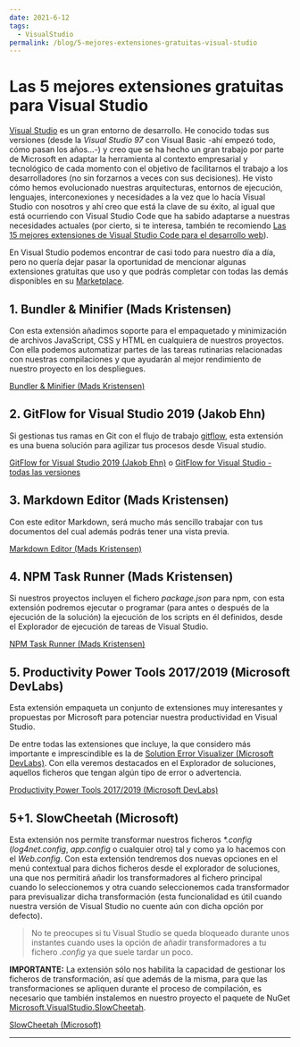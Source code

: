 ```yaml
---
date: 2021-6-12
tags:
  - VisualStudio
permalink: /blog/5-mejores-extensiones-gratuitas-visual-studio
---
```


# Las 5 mejores extensiones gratuitas para Visual Studio

<social-share class="social-share--header" />

[Visual Studio](https://visualstudio.microsoft.com/vs/) es un gran entorno de desarrollo. He conocido todas sus versiones (desde la _Visual Studio 97_ con Visual Basic -ahí empezó todo, cómo pasan los años...-) y creo que se ha hecho un gran trabajo por parte de Microsoft en adaptar la herramienta al contexto empresarial y tecnológico de cada momento con el objetivo de facilitarnos el trabajo a los desarrolladores (no sin forzarnos a veces con sus decisiones). He visto cómo hemos evolucionado nuestras arquitecturas, entornos de ejecución, lenguajes, interconexiones y necesidades a la vez que lo hacía Visual Studio con nosotros y ahí creo que está la clave de su éxito, al igual que está ocurriendo con Visual Studio Code que ha sabido adaptarse a nuestras necesidades actuales (por cierto, si te interesa, también te recomiendo [Las 15 mejores extensiones de Visual Studio Code para el desarrollo web](/blog/15-mejores-extensiones-visual-studio-code-desarrollo-web/)).

En Visual Studio podemos encontrar de casi todo para nuestro día a día, pero no quería dejar pasar la oportunidad de mencionar algunas extensiones gratuitas que uso y que podrás completar con todas las demás disponibles en su [Marketplace](https://marketplace.visualstudio.com/).

## 1. Bundler & Minifier (Mads Kristensen)

Con esta extensión añadimos soporte para el empaquetado y minimización de archivos JavaScript, CSS y HTML en cualquiera de nuestros proyectos. Con ella podemos automatizar partes de las tareas rutinarias relacionadas con nuestras compilaciones y que ayudarán al mejor rendimiento de nuestro proyecto en los despliegues.

[Bundler & Minifier (Mads Kristensen)](https://marketplace.visualstudio.com/items?itemName=MadsKristensen.BundlerMinifier)

## 2. GitFlow for Visual Studio 2019 (Jakob Ehn)

Si gestionas tus ramas en Git con el flujo de trabajo [gitflow](https://nvie.com/posts/a-successful-git-branching-model/), esta extensión es una buena solución para agilizar tus procesos desde Visual studio.

[GitFlow for Visual Studio 2019 (Jakob Ehn)](https://marketplace.visualstudio.com/items?itemName=vs-publisher-57624.GitFlowforVisualStudio2019) o [GitFlow for Visual Studio - todas las versiones](https://marketplace.visualstudio.com/publishers/vs-publisher-57624)

## 3. Markdown Editor (Mads Kristensen)

Con este editor Markdown, será mucho más sencillo trabajar con tus documentos del cual además podrás tener una vista previa.

[Markdown Editor (Mads Kristensen)](https://marketplace.visualstudio.com/items?itemName=MadsKristensen.MarkdownEditor)

## 4. NPM Task Runner (Mads Kristensen)

Si nuestros proyectos incluyen el fichero _package.json_ para npm, con esta extensión podremos ejecutar o programar (para antes o después de la ejecución de la solución) la ejecución de los scripts en él definidos, desde el Explorador de ejecución de tareas de Visual Studio.

[NPM Task Runner (Mads Kristensen)](https://marketplace.visualstudio.com/items?itemName=MadsKristensen.NPMTaskRunner)

## 5. Productivity Power Tools 2017/2019 (Microsoft DevLabs)

Esta extensión empaqueta un conjunto de extensiones muy interesantes y propuestas por Microsoft para potenciar nuestra productividad en Visual Studio.

De entre todas las extensiones que incluye, la que considero más importante e imprescindible es la de [Solution Error Visualizer (Microsoft DevLabs)](https://marketplace.visualstudio.com/items?itemName=VisualStudioPlatformTeam.SolutionErrorVisualizer). Con ella veremos destacados en el Explorador de soluciones, aquellos ficheros que tengan algún tipo de error o advertencia.

[Productivity Power Tools 2017/2019 (Microsoft DevLabs)](https://marketplace.visualstudio.com/items?itemName=VisualStudioPlatformTeam.ProductivityPowerPack2017)

## 5+1. SlowCheetah (Microsoft)

Esta extensión nos permite transformar nuestros ficheros _*.config_ (_log4net.config_, _app.config_ o cualquier otro) tal y como ya lo hacemos con el _Web.config_. Con esta extensión tendremos dos nuevas opciones en el menú contextual para dichos ficheros desde el explorador de soluciones, una que nos permitirá añadir los transformadores al fichero principal cuando lo seleccionemos y otra cuando seleccionemos cada transformador para previsualizar dicha transformación (esta funcionalidad es útil cuando nuestra versión de Visual Studio no cuente aún con dicha opción por defecto).

> No te preocupes si tu Visual Studio se queda bloqueado durante unos instantes cuando uses la opción de añadir transformadores a tu fichero _.config_ ya que suele tardar un poco.

**IMPORTANTE:** La extensión sólo nos habilita la capacidad de gestionar los ficheros de transformación, así que además de la misma, para que las transformaciones se apliquen durante el proceso de compilación, es necesario que también instalemos en nuestro proyecto el paquete de NuGet [Microsoft.VisualStudio.SlowCheetah](https://www.nuget.org/packages/Microsoft.VisualStudio.SlowCheetah/).

[SlowCheetah (Microsoft)](https://marketplace.visualstudio.com/items?itemName=vscps.SlowCheetah-XMLTransforms)

---
<social-share class="social-share--footer" />
